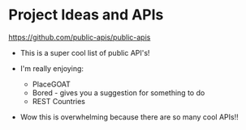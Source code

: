 # Project Ideas and APIs
https://github.com/public-apis/public-apis

* This is a super cool list of public API's!
* I'm really enjoying:
    * PlaceGOAT
    * Bored - gives you a suggestion for something to do
    * REST Countries

* Wow this is overwhelming because there are so many cool APIs!!